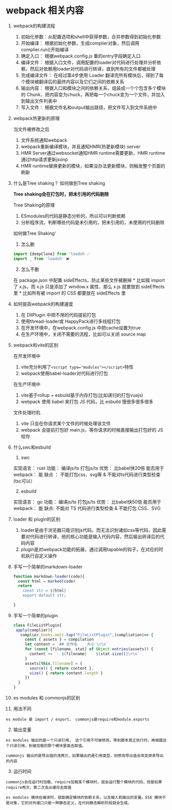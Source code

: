 # webpack 相关内容

1. webpack的构建流程

    1. 初始化参数：从配置选项和shell中获得参数，合并参数得到初始化参数
    2. 开始编译： 根据初始化参数，生成complier对象，然后调用complier.run()开始编译
    3. 确定入口： 根据webpack.config.js 重的entry字段确定入口
    4. 编译文件： 根据入口文件，调用配置的loader对代码进行处理并分析依赖，然后对依赖用loader对代码进行转译，直到所有的文件都被处理
    5. 完成编译文件： 在经过第4步使用 Loader 翻译完所有模块后，得到了每个模块被翻译后的最终内容以及它们之间的依赖关系
    6. 输出内容： 根据入口和模块之间的依赖关系，组装成一个个包含多个模块的 Chunk，把内容变为chuck，再把每一个chuck变为一个文件，并加入到输出文件列表中
    7. 写入文件： 根据文件名和output输出路径，把文件写入到文件系统中

 2. webpack热更新的原理
 
    当文件被修改之后

    1. 文件系统通知webpack
    2. webpack重新编译模块，并且通知HMR(热更新模块) server
    3. HMR Server通过websocket通知HMR runtime需要更新，HMR runtime通过http请求更新jsonp
    4. HMR runtime替换更新的模块，如果没办法更新模块，则触发整个页面的刷新
  
 3. 什么是Tree shaking？ 如何做到Tree shaking

    **Tree shaking会在打包时，把未引用的代码剔除**

    Tree Shaking的原理

    1. ESmodules的代码是静态分析的，所以可以判断依赖
    2. 分析程序流，判断哪些代码是未引用的，把未引用的，未使用的代码删除

    如何做Tree Shaking‘

    1. 怎么删

      ```js
      import {deepClone} from 'loadsh ✅
      import _ from 'loadsh' ❌
      ```

    2. 怎么不删

      在 package.json 中配置 sideEffects，防止某些文件被删掉
        * 比如我 import 了 x.js，而 x.js 只是添加了 window.x 属性，那么 x.js 就要放到
        sideEffects 里
        * 比如所有被 import 的 CSS 都要放在 sideEffects 里

 4. 如何提高webpack的构建速度
 
    1. 在 DllPlugin 中把不用的代码提前打包
    2. 使用thread-loader或 HappyPack进行多线程打包
    3. 在开发环境中，在webpack.config.js 中把cache设置为true
    4. 在生产环境中，关闭不需要的流程，比如可以关闭 source map
    
  5. webpack和vite的区别
  
      在开发环境中

        1. vite充分利用了`<script type="modules"></script>`特性
        2. webpack使用babel-loader对代码进行打包

      在生产环境中

        1. vite基于rollup + esbuild基于内存打包(比如递归的打包vuejs)
        2. webpack 使用 babel 来打包 JS 代码，比 esbuild 慢很多很多很多

      文件处理时机

        1. vite 只会在你请求某个文件的时候处理该文件
        2. webpack 会提前打包好 main.js，等你请求的时候直接输出打包好的 JS 给你
        
        
6. 什么swc和esbuild

    1. swc
    
      实现语言： rust
      功能： 编译js/ts 打包js/ts
      优势： 比babel快20倍
      能否用于webpack： 能
      缺点 ： 不能打包css、svg等 & 不能对ts代码进行类型检查(tsc可以）
      
    2. esbuild
    
      实现语言： go
      功能： 编译js/ts 打包js/ts
      优势： 比babel快50倍
      能否用于webpack： 能
      缺点: 不能对 TS 代码进行类型检查 & 不能打包 CSS、SVG
      
      
7. loader 和 plugin的区别
  
     1. loader是由于浏览器只能识别js代码，而无法识别诸如css等代码，因此需要对代码进行转译，他的核心功能是输入代码内容，然后输出转译后的代码内容
     2. plugin是对webpack功能的拓展，通过调用tapable的钩子，在对应的时机执行自定义操作
     
8. 手写一个简单的markdown-loader

    ```js
    function markdown-loader(code){
      const html = marked(code)
      return `
        const str = ${html}
        export default str;
      `
    }
    ```
9. 手写一个简单的plugin

   ```js
   class FileListPlugin{
    apply(complier){
      complier.hooks.emit.tap("FileListPlugin",(compliation)=> {
        const { assets } = compilation
        let content = `## 文件名    大小 \r\n`
        for (const [filename, stat] of Object.entries(assets)) {
          content += `- ${filename}    ${stat.size()}\r\n`
        }
        assets[this.filename] = {
          source() { return content },
          size() { return content.length }
        })
     }
   }
   ```
      
      
10. es modules 和 commonjs的区别

  1. 用法不同
  
    es module 是 import / export， commonjs是require和module.exports
    
  2. 输出变量
  
    es modules 输出的是一个只读引用， 这个引用不可被修改，等到脚本真正执行时，再根据这个只读引用，到被加载的那个模块里面去取值。
    
    commonjs 输出的是导出值的浅拷贝，如果输出的是引用类型，则修改导出值会改变原来导出的内容
    
  3. 运行时间
  
    commonjs会在运行时加载，require加载某个模块时，就会运行整个模块的代码，但是如果require两次，第二次会从缓存去取值
    
    es modules 模块在编译时，就能确定模块的依赖关系，以及输入和输出的变量。ES6 模块不是对象，它的对外接口只是一种静态定义，在代码静态解析阶段就会生成。
